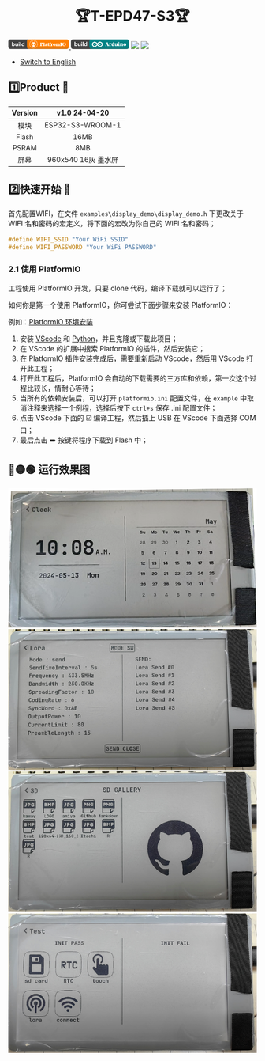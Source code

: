 <h1 align = "center">🏆T-EPD47-S3🏆</h1>

<p> 
  <a href="https://platformio.org/"> <img src="./images/PlatformIO_badge.png" height="20px"> </a>
  <a href="https://www.arduino.cc/en/software"> <img src="./images/Arduino_badge.png" height="20px"></a>
  <a href=""> <img src="https://img.shields.io/badge/Liiygo-T_EPD47_S3-blue" height="20px"></a>
  <a href=""> <img src="https://img.shields.io/badge/language-c++-brightgreen" height="20px"></a>
</p>

* [Switch to English](./README.md)



## :one:Product 🎁
| Version |    v1.0 24-04-20    |
|:-------:|:-------------------:|
|  模块   |  ESP32-S3-WROOM-1   |
|  Flash  |        16MB         |
|  PSRAM  |         8MB         |
|  屏幕   | 960x540 16灰 墨水屏  |



## :two:快速开始 🎁
首先配置WIFI，在文件 `examples\display_demo\display_demo.h` 下更改关于 WIFI 名和密码的宏定义，将下面的宏改为你自己的 WIFI 名和密码；
~~~c
#define WIFI_SSID "Your WiFi SSID"
#define WIFI_PASSWORD "Your WiFi PASSWORD"
~~~

### 2.1 使用 PlatformIO

工程使用 PlatformIO 开发，只要 clone 代码，编译下载就可以运行了；

如何你是第一个使用 PlatformIO，你可尝试下面步骤来安装 PlatformIO：

例如：[PlatformIO 环境安装](https://zhuanlan.zhihu.com/p/509527710)</font>

1. 安装 [VScode]((https://code.visualstudio.com/)) 和 [Python](https://www.python.org/)，并且克隆或下载此项目；
2. 在 VScode 的扩展中搜索 PlatformIO 的插件，然后安装它；
3. 在 PlatformIO 插件安装完成后，需要重新启动 VScode，然后用 VScode 打开此工程；
4. 打开此工程后，PlatformIO 会自动的下载需要的三方库和依赖，第一次这个过程比较长，情耐心等待；
5. 当所有的依赖安装后，可以打开 `platformio.ini` 配置文件，在 `example` 中取消注释来选择一个例程，选择后按下 `ctrl+s` 保存 .ini 配置文件；
6. 点击 VScode 下面的 :ballot_box_with_check: 编译工程，然后插上 USB 在 VScode 下面选择 COM 口；
7. 最后点击 :arrow_right: 按键将程序下载到 Flash 中；



## 🔴🟡🟢 运行效果图
![](./images/epd_clock.png)
![](./images/epd_lora.png)
![](./images/esp_sd.png)
![](./images/esp_test.png)
